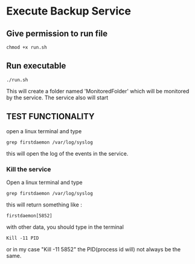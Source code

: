 # Execute Backup Service #

## Give permission to run file ##
```console
chmod +x run.sh
```
## Run executable ##
```console
./run.sh
```
This will create a folder named 'MonitoredFolder' which will be monitored by the service. The service also will start
## TEST FUNCTIONALITY ##

open a linux terminal and type 
```console
grep firstdaemon /var/log/syslog
```
this will open the log of the events in the service.

### Kill the service ###

Open a linux terminal and type 
```console
grep firstdaemon /var/log/syslog
```
this will return something like :
```console
firstdaemon[5852]
```
with other data, you should type in the terminal 
```console 
Kill -11 PID
```
or in my case "Kill -11 5852"  the PID(process id will) not always be the same.
